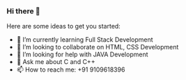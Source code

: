 ### Hi there 👋

<!--
**Bhavyamahajan037/Bhavyamahajan037** is a ✨ _special_ ✨ repository because its `README.md` (this file) appears on your GitHub profile. -->

Here are some ideas to get you started:

- 🌱 I’m currently learning Full Stack Development
- 👯 I’m looking to collaborate on HTML, CSS Development
- 🤔 I’m looking for help with JAVA Development
- 💬 Ask me about C and C++
- 📫 How to reach me: +91 9109618396
